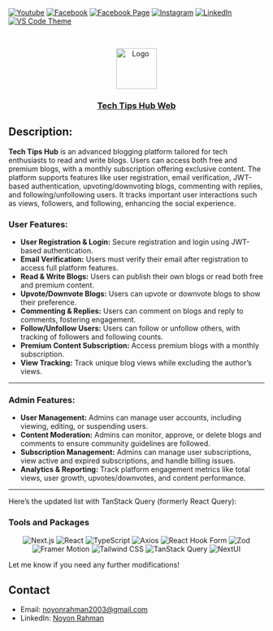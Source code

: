 [![Youtube][youtube-shield]][youtube-url]
[![Facebook][facebook-shield]][facebook-url]
[![Facebook Page][facebook-shield]][facebook-group-url]
[![Instagram][instagram-shield]][instagram-url]
[![LinkedIn][linkedin-shield]][linkedin-url]
[![VS Code Theme][vscode-shield]][vscode-theme-url]

<!-- PROJECT LOGO -->
<br />
<p align="center">
    <img src="https://i.ibb.co.com/8dwgWQk/tech-tips-hub-logo.png" alt="Logo" width="80" height="80" />
    <h3 align="center">
        <a href="https://techtipshub.noyonrahman.xyz" target="_blank" >
            Tech Tips Hub Web
        </a>
    </h3>
</p>

## Description:

**Tech Tips Hub** is an advanced blogging platform tailored for tech enthusiasts to read and write blogs. Users can access both free and premium blogs, with a monthly subscription offering exclusive content. The platform supports features like user registration, email verification, JWT-based authentication, upvoting/downvoting blogs, commenting with replies, and following/unfollowing users. It tracks important user interactions such as views, followers, and following, enhancing the social experience.

### **User Features:**

- **User Registration & Login:** Secure registration and login using JWT-based authentication.
- **Email Verification:** Users must verify their email after registration to access full platform features.
- **Read & Write Blogs:** Users can publish their own blogs or read both free and premium content.
- **Upvote/Downvote Blogs:** Users can upvote or downvote blogs to show their preference.
- **Commenting & Replies:** Users can comment on blogs and reply to comments, fostering engagement.
- **Follow/Unfollow Users:** Users can follow or unfollow others, with tracking of followers and following counts.
- **Premium Content Subscription:** Access premium blogs with a monthly subscription.
- **View Tracking:** Track unique blog views while excluding the author’s views.

---

### **Admin Features:**

- **User Management:** Admins can manage user accounts, including viewing, editing, or suspending users.
- **Content Moderation:** Admins can monitor, approve, or delete blogs and comments to ensure community guidelines are followed.
- **Subscription Management:** Admins can manage user subscriptions, view active and expired subscriptions, and handle billing issues.
- **Analytics & Reporting:** Track platform engagement metrics like total views, user growth, upvotes/downvotes, and content performance.

---

Here’s the updated list with TanStack Query (formerly React Query):

### Tools and Packages

<div align="center">

![Next.js](https://img.shields.io/static/v1?label=&message=Next.js&color=black&logo=next.js&logoColor=white)
![React](https://img.shields.io/static/v1?label=&message=React&color=61DAFB&logo=react&logoColor=black)
![TypeScript](https://img.shields.io/static/v1?label=&message=TypeScript&color=007ACC&logo=typescript&logoColor=white)
![Axios](https://img.shields.io/static/v1?label=&message=Axios&color=5A29E3&logo=axios&logoColor=white)
![React Hook Form](https://img.shields.io/static/v1?label=&message=React%20Hook%20Form&color=E3342F&logo=react-hook-form&logoColor=white)
![Zod](https://img.shields.io/static/v1?label=&message=Zod&color=F27E03&logo=typescript&logoColor=black)
![Framer Motion](https://img.shields.io/static/v1?label=&message=Framer%20Motion&color=00B3FF&logo=framer&logoColor=white)
![Tailwind CSS](https://img.shields.io/static/v1?label=&message=Tailwind%20CSS&color=06B6D4&logo=tailwind-css&logoColor=white)
![TanStack Query](https://img.shields.io/static/v1?label=&message=TanStack%20Query&color=FF4154&logo=react-query&logoColor=white)
![NextUI](https://img.shields.io/static/v1?label=&message=NextUI&color=000000&logo=nextui&logoColor=white)

</div>

Let me know if you need any further modifications!

<!-- MARKDOWN LINKS & IMAGES -->

[youtube-shield]: https://img.shields.io/badge/-Youtube-black.svg?style=round-square&logo=youtube&color=555&logoColor=white
[youtube-url]: https://youtube.com/@deskofnoyon
[facebook-shield]: https://img.shields.io/badge/-Facebook-black.svg?style=round-square&logo=facebook&color=555&logoColor=white
[facebook-url]: https://facebook.com/noyonalways
[facebook-group-url]: https://facebook.com/webbronoyon
[instagram-shield]: https://img.shields.io/badge/-Instagram-black.svg?style=round-square&logo=instagram&color=555&logoColor=white
[instagram-url]: https://instagram.com/noyonalways
[linkedin-shield]: https://img.shields.io/badge/-LinkedIn-black.svg?style=round-square&logo=linkedin&colorB=555
[linkedin-url]: https://linkedin.com/in/noyonalways
[vscode-shield]: https://img.shields.io/badge/-VS%20Code%20Theme-black.svg?style=round-square&logo=visualstudiocode&colorB=555
[vscode-theme-url]: https://marketplace.visualstudio.com/items?itemName=noyonalways.codevibe-themes


## Contact

- Email: [noyonrahman2003@gmail.com](mailto:noyonrahman2003@gmail.com)
- LinkedIn: [Noyon Rahman](https://linkedin.com/in/noyonalways)